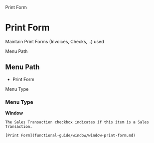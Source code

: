 
Print Form
# Print Form


Maintain Print Forms (Invoices, Checks, ..) used

Menu Path
## Menu Path



- Print Form

Menu Type
### Menu Type

**Window**

```
The Sales Transaction checkbox indicates if this item is a Sales Transaction.
```

```
[Print Form](functional-guide/window/window-print-form.md)
```